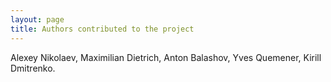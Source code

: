 ```yaml
---
layout: page
title: Authors contributed to the project
---
```

Alexey Nikolaev,
Maximilian Dietrich,
Anton Balashov,
Yves Quemener,
Kirill Dmitrenko.
